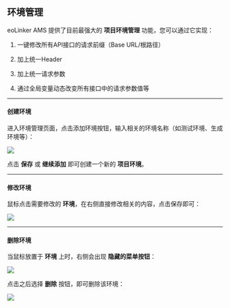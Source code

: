 ## 环境管理
eoLinker AMS 提供了目前最强大的 **项目环境管理** 功能，您可以通过它实现：
1. 一键修改所有API接口的请求前缀（Base URL/根路径）

2. 加上统一Header

3. 加上统一请求参数

4. 通过全局变量动态改变所有接口中的请求参数值等

---

#### 创建环境
进入环境管理页面，点击添加环境按钮，输入相关的环境名称（如测试环境、生成环境等）：

![](http://data.eolinker.com/course/ij2qfEn5e5a98942d1a9a35a2bf0dcc24986683f408f5ad)

点击 **保存** 或 **继续添加** 即可创建一个新的 **项目环境**。

---

#### 修改环境
鼠标点击需要修改的 **环境**，在右侧直接修改相关的内容，点击保存即可：

![](http://data.eolinker.com/course/hpVDNBK908b89ec59c6868da5b5116d023693e399f218d8)

---

#### 删除环境
当鼠标放置于 **环境** 上时，右侧会出现 **隐藏的菜单按钮**：

![](http://data.eolinker.com/course/eA459gGab7c3dd44c211ac8bb591d81775447fb1c67790d)

点击之后选择 **删除** 按钮，即可删除该环境：

![](http://data.eolinker.com/course/Z3m1KSMe8363d1e8386699c27a338ded023ac243dd5cf78)